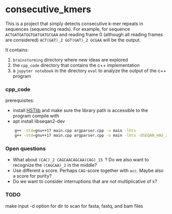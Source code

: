 # consecutive_kmers
This is a project that simply detects consecutive k-mer repeats in sequences (sequencing reads).
For example, for sequence `ACTGATGATGGTGATGATGCGAA` and reading frame 0 (although all reading frames are considered) `ACT(GAT)_2 GGT(GAT)_2 GCGAA`
will be the output.

It contains:
1. `brainstorming` directory where new ideas are explored
2. the `cpp_code` directory that contains the c++ implementation
3. a `jupyter notebook` in the directory `eval` to analyze the output of the c++ program
### cpp_code
prerequisites:
- install [HSTlib](https://github.com/samtools/htslib/tree/develop) and make sure the library path is accessible to the program
compile with
- apt install libseqan2-dev
```bash
    g++ -std=gnu++17 main.cpp argparser.cpp -o main -lhts
    g++ -std=gnu++17 main.cpp argparser.cpp -o main -lhts -DSEQAN_HAS_ZLIB -lz
```

### Open questions
- What about `(CAC)_2 CAGCAACAGCAA(CAG)_15 `? Do we also want to recognize the `(CAGCAA)_2` in the middle?
- Use different a score. Perhaps `CAG`-score together with `acc`. Maybe also a score for purity?
- Do we want to consider interruptions that are not multiplicative of `k`?


### TODO
make input -d option for dir to scan for fasta, fastq, and bam files
